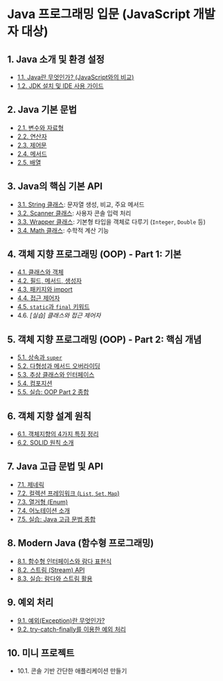 # Java 프로그래밍 입문 (JavaScript 개발자 대상)

## 1. Java 소개 및 환경 설정
-   [1.1. Java란 무엇인가? (JavaScript와의 비교)](./01_Java_소개_및_환경_설정/1.1_Java란_무엇인가.md)
-   [1.2. JDK 설치 및 IDE 사용 가이드](./01_Java_소개_및_환경_설정/1.2_JDK_설치_및_IDE_사용가이드.md)

## 2. Java 기본 문법
-   [2.1. 변수와 자료형](./02_Java_기본_문법/2.1_변수와_데이터_타입.md)
-   [2.2. 연산자](./02_Java_기본_문법/2.2_연산자.md)
-   [2.3. 제어문](./02_Java_기본_문법/2.3_제어문.md)
-   [2.4. 메서드](./02_Java_기본_문법/2.4_메서드.md)
-   [2.5. 배열](./02_Java_기본_문법/2.5_배열.md)

## 3. Java의 핵심 기본 API
-   [3.1. String 클래스](./03_Java의_핵심_기본_API/3.1_String_클래스.md): 문자열 생성, 비교, 주요 메서드
-   [3.2. Scanner 클래스](./03_Java의_핵심_기본_API/3.2_Scanner_클래스.md): 사용자 콘솔 입력 처리
-   [3.3. Wrapper 클래스](./03_Java의_핵심_기본_API/3.3_Wrapper_클래스.md): 기본형 타입을 객체로 다루기 (`Integer`, `Double` 등)
-   [3.4. Math 클래스](./03_Java의_핵심_기본_API/3.4_Math_클래스.md): 수학적 계산 기능

## 4. 객체 지향 프로그래밍 (OOP) - Part 1: 기본
-   [4.1. 클래스와 객체](./04_객체_지향_프로그래밍_OOP_Part1/4.1_클래스와_객체.md)
-   [4.2. 필드, 메서드, 생성자](./04_객체_지향_프로그래밍_OOP_Part1/4.2_필드_메서드_생성자.md)
-   [4.3. 패키지와 import](./04_객체_지향_프로그래밍_OOP_Part1/4.3_패키지와_import.md)
-   [4.4. 접근 제어자](./04_객체_지향_프로그래밍_OOP_Part1/4.4_접근_제어자.md)
-   [4.5. `static`과 `final` 키워드](./04_객체_지향_프로그래밍_OOP_Part1/4.5_static과_final_키워드.md)
-   4.6. *[실습] 클래스와 접근 제어자*

## 5. 객체 지향 프로그래밍 (OOP) - Part 2: 핵심 개념
-   [5.1. 상속과 `super`](./05_객체_지향_프로그래밍_OOP_Part2/5.1_상속과_super.md)
-   [5.2. 다형성과 메서드 오버라이딩](./05_객체_지향_프로그래밍_OOP_Part2/5.2_다형성과_메서드_오버라이딩.md)
-   [5.3. 추상 클래스와 인터페이스](./05_객체_지향_프로그래밍_OOP_Part2/5.3_추상_클래스와_인터페이스.md)
-   [5.4. 컴포지션](./05_객체_지향_프로그래밍_OOP_Part2/5.4_컴포지션.md)
-   [5.5. 실습: OOP Part 2 종합](./05_객체_지향_프로그래밍_OOP_Part2/5.5_실습.md)

## 6. 객체 지향 설계 원칙
-   [6.1. 객체지향의 4가지 특징 정리](./06_객체_지향_설계_원칙/6.1_객체지향의_4가지_특징_정리.md)
-   [6.2. SOLID 원칙 소개](./06_객체_지향_설계_원칙/6.2_SOLID_원칙_소개.md)

## 7. Java 고급 문법 및 API
-   [7.1. 제네릭](./07_Java_고급_문법_및_API/7.1_제네릭.md)
-   [7.2. 컬렉션 프레임워크 (`List`, `Set`, `Map`)](./07_Java_고급_문법_및_API/7.2_컬렉션_프레임워크.md)
-   [7.3. 열거형 (Enum)](./07_Java_고급_문법_및_API/7.3_열거형_Enum.md)
-   [7.4. 어노테이션 소개](./07_Java_고급_문법_및_API/7.4_어노테이션_소개.md)
-   [7.5. 실습: Java 고급 문법 종합](./07_Java_고급_문법_및_API/7.5_실습.md)

## 8. Modern Java (함수형 프로그래밍)
-   [8.1. 함수형 인터페이스와 람다 표현식](./08_Modern_Java/8.1_함수형_인터페이스와_람다_표현식.md)
-   [8.2. 스트림 (Stream) API](./08_Modern_Java/8.2_스트림_API.md)
-   [8.3. 실습: 람다와 스트림 활용](./08_Modern_Java/8.3_실습.md)

## 9. 예외 처리
-   [9.1. 예외(Exception)란 무엇인가?](./09_예외_처리/9.1_예외_Exception란_무엇인가.md)
-   [9.2. try-catch-finally를 이용한 예외 처리](./09_예외_처리/9.2_try_catch_finally를_이용한_예외_처리.md)

## 10. 미니 프로젝트
-   10.1. 콘솔 기반 간단한 애플리케이션 만들기
